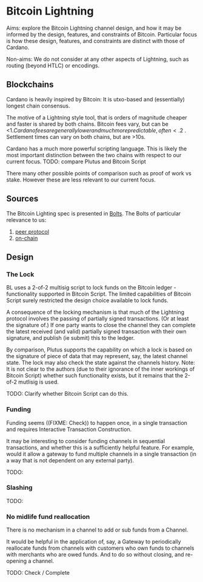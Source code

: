 # Bitcoin Lightning

Aims: explore the Bitcoin Lightning channel design, 
and how it may be informed by the design, features, and constraints of Bitcoin.
Particular focus is how these design, features, and constraints 
are distinct with those of Cardano. 

Non-aims: We do not consider at any other aspects of Lightning, 
such as routing (beyond HTLC) or encodings.

## Blockchains 

Cardano is heavily inspired by Bitcoin: 
It is utxo-based and (essentially) longest chain consensus. 

The motive of a Lightning style tool, that is orders of magnitude cheaper and faster is shared by both chains.
Bitcoin fees vary, but can be <1$.  
Cardano fees are generally lower and much more predictable, often <.2$ . 
Settlement times can vary on both chains, but are >10s. 

Cardano has a much more powerful scripting language. 
This is likely the most important distinction between the two chains 
with respect to our current focus. 
TODO: compare Plutus and Bitcoin Script 

There many other possible points of comparison
such as proof of work vs stake.
However these are less relevant to our current focus.

## Sources

The Bitcoin Lighting spec is presented in [Bolts](https://github.com/lightning/bolts).
The Bolts of particular relevance to us: 

1. [peer protocol](https://github.com/lightning/bolts/blob/master/02-peer-protocol.md)
1. [on-chain](https://github.com/lightning/bolts/blob/master/05-onchain.md)

## Design

### The Lock

BL uses a 2-of-2 multisig script to lock funds on the Bitcoin ledger - 
functionality supported in Bitcoin Script.
The limited capabilities of Bitcoin Script surely restricted the design choice available to lock funds.

A consequence of the locking mechanism is that 
much of the Lightning protocol involves the passing of partially signed transactions. 
(Or at least the signature of.)
If one party wants to close the channel they can complete the 
latest received (and valid) partially signed transaction with their own signature,
and publish (ie submit) this to the ledger. 

By comparison, Plutus supports the capability on which a lock is based on
the signature of piece of data that may represent, say, the latest channel state.
The lock may also check the state against the channels history. 
Note: It is not clear to the authors (due to their ignorance of the inner workings of Bitcoin Script)
whether such functionality exists, but it remains that the 2-of-2 mutlisig is used. 

TODO: Clarify whether Bitcoin Script can do this. 

### Funding

Funding seems ((FIXME: Check)) to happen once, 
in a single transaction and requires Interactive Transaction Construction.

It may be interesting to consider funding channels in sequential transactions, 
and whether this is a sufficiently helpful feature. 
For example, would it allow a gateway to fund multiple channels 
in a single transaction (in a way that is not dependent on any external party).

TODO: 

### Slashing 

TODO: 

### No midlife fund reallocation

There is no mechanism in a channel to add or sub funds from a Channel. 

It would be helpful in the application of, say, a Gateway 
to periodically reallocate funds from channels with customers who own funds to channels with merchants who are owed funds. 
And to do so without closing, and re-opening a channel. 

TODO: Check / Complete
